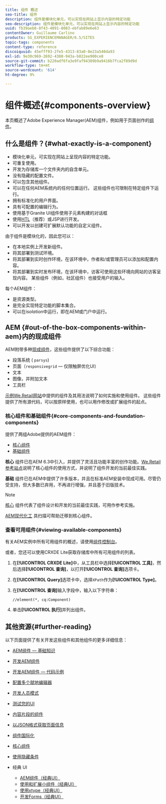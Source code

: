 ```yaml
---
title: 组件 概述
seo-title: 组件
description: 组件是模块化单元，可以实现在网站上显示内容的特定功能
seo-description: 组件是模块化单元，可以实现在网站上显示内容的特定功能
uuid: fb39aeb8-8f43-4091-8083-ebfab89e6e63
contentOwner: Guillaume Carlino
products: SG_EXPERIENCEMANAGER/6.5/SITES
topic-tags: components
content-type: reference
discoiquuid: 45efff93-2fe5-4313-83a0-0e23a540da93
exl-id: 9e30c969-2692-4380-943a-b022ee900ce8
source-git-commit: b220adf6fa3e9faf94389b9a9416b7fca2f89d9d
workflow-type: tm+mt
source-wordcount: '614'
ht-degree: 9%

---
```


# 组件概述{#components-overview}

本页概述了Adobe Experience Manager(AEM)组件，例如用于页面创作的[组件](/help/sites-authoring/default-components-foundation.md)。

## 什么是组件？{#what-exactly-is-a-component}

* 模块化单元，可实现在网站上呈现内容的特定功能。
* 可重复使用。
* 开发为存储库一个文件夹内的自含单元。
* 没有隐藏的配置文件。
* 可以包含其他组件。
* 可以在任何AEM系统内的任何位置运行。 这些组件也可限制在特定组件下运行。
* 拥有标准化的用户界面。
* 具有可配置的编辑行为。
* 使用基于Granite UI组件使用子元素构建的对话框
* 使用[HTL](https://docs.adobe.com/content/help/zh-Hans/experience-manager-htl/using/overview.html)（推荐）或JSP进行开发。
* 可以开发以创建可扩展默认功能的自定义组件。

由于组件是模块化的，因此您可以：

* 在本地实例上开发新组件。
* 将其部署到测试环境。
* 将其部署到实时创作环境，在该环境中，作者和/或管理员可以添加和配置内容。
* 将其部署到实时发布环境，在该环境中，访客可使用这些环境向网站的访客呈现内容。 某些组件（例如，社区组件）也接受用户的输入。

每个AEM组件：

* 是资源类型。
* 是完全实现特定功能的脚本集合。
* 可以在&#x200B;*isolation*&#x200B;中运行，即在AEM或门户中运行。

## AEM {#out-of-the-box-components-within-aem}内的现成组件

AEM附带多种[现成组件](/help/sites-authoring/default-components.md)，这些组件提供了以下综合功能：

* 段落系统 ( `parsys`)
* 页面（`responsivegrid` — 仅限触屏优化UI）
* 文本
* 图像，并附加文本
* 工具栏

[示例We.Retail网站](/help/sites-developing/we-retail.md)中提供的组件及其用法说明了如何实施和使用组件。 这些组件提供了所有源代码，可以按原样使用，也可以用作修改或扩展组件的起点。

### 核心组件和基础组件{#core-components-and-foundation-components}

提供了两组Adobe提供的AEM组件：

* [核心组件](https://docs.adobe.com/content/help/zh-Hans/experience-manager-core-components/using/introduction.html)
* [基础组件](/help/sites-authoring/default-components-foundation.md)

**核心** 组件已在AEM 6.3中引入，并提供了灵活且功能丰富的创作功能。[We.Retail参考站点](/help/sites-developing/we-retail.md)说明了核心组件的使用方式，并说明了组件开发的当前最佳实践。

**基础** 组件已在AEM中提供了许多版本，并且在标准AEM安装中现成可用。尽管仍受支持，但大多数已弃用，不再进行增强，并且基于旧版技术。

>[!NOTE]
>
>[核心](https://docs.adobe.com/content/help/en/experience-manager-core-components/using/introduction.html) 组件代表了组件设计和开发的当前最佳实践，可用作参考实施。
>
>[AEM现代化工](modernization-tools.md) 具扫描可帮助迁移到核心组件。

### 查看可用组件{#viewing-available-components}

有关AEM实例中所有可用组件的概述，请使用[组件控制台](/help/sites-authoring/default-components-console.md)。

或者，您还可以使用CRXDE Lite获取存储库中所有可用组件的列表。

1. 在&#x200B;**[!UICONTROL CRXDE Lite]**&#x200B;中，从工具栏中选择&#x200B;**[!UICONTROL 工具]**，然后选择&#x200B;**[!UICONTROL 查询]**，以打开&#x200B;**[!UICONTROL 查询]**&#x200B;选项卡。

1. 在&#x200B;**[!UICONTROL Query]**&#x200B;选项卡中，选择`XPath`作为&#x200B;**[!UICONTROL Type]**。

1. 在&#x200B;**[!UICONTROL 查询]**&#x200B;输入字段中，输入以下字符串：

   `//element(*, cq:Component)`

1. 单击&#x200B;**[!UICONTROL 执行]**&#x200B;并列出组件。

## 其他资源{#further-reading}

以下页面提供了有关开发这些组件和其他组件的更多详细信息：

* [AEM组件 — 基础知识](/help/sites-developing/components-basics.md)
* [开发AEM组件](/help/sites-developing/developing-components.md)
* [开发AEM组件 — 代码示例](/help/sites-developing/developing-components-samples.md)
* [配置多个就地编辑器](/help/sites-developing/multiple-inplace-editors.md)
* [开发人员模式](/help/sites-developing/developer-mode.md)
* [测试您的UI](/help/sites-developing/hobbes.md)
* [内容片段的组件](/help/sites-developing/components-content-fragments.md)
* [以JSON格式获取页面信息](/help/sites-developing/pageinfo.md)
* [组件国际化](/help/sites-developing/i18n.md)
* [核心组件](https://docs.adobe.com/content/help/en/experience-manager-core-components/using/introduction.html)
* [使用隐藏条件](/help/sites-developing/hide-conditions.md)
* 经典 UI

   * [AEM组件（经典UI）](/help/sites-developing/developing-components-classic.md)
   * [使用和扩展小组件（经典UI）](/help/sites-developing/widgets.md)
   * [使用xtype（经典UI）](/help/sites-developing/xtypes.md)
   * [开发Forms（经典UI）](/help/sites-developing/developing-forms.md)
